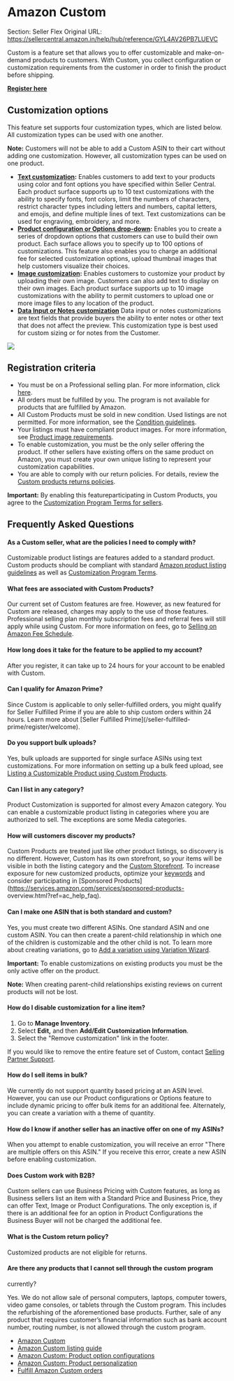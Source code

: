# Amazon Custom

Section: Seller Flex
Original URL: https://sellercentral.amazon.in/help/hub/reference/GYL4AV26PB7LUEVC

Custom is a feature set that allows you to offer customizable and make-on-
demand products to customers. With Custom, you collect configuration or
customization requirements from the customer in order to finish the product
before shipping.

**[Register here](/gestalt/manageregistration/index.html)**

## Customization options

This feature set supports four customization types, which are listed below.
All customization types can be used with one another.

**Note:** Customers will not be able to add a Custom ASIN to their cart
without adding one customization. However, all customization types can be used
on one product.

  * **[Text customization](/gp/help/202124230):** Enables customers to add text to your products using color and font options you have specified within Seller Central. Each product surface supports up to 10 text customizations with the ability to specify fonts, font colors, limit the numbers of characters, restrict character types including letters and numbers, capital letters, and emojis, and define multiple lines of text. Text customizations can be used for engraving, embroidery, and more.
  * **[Product configuration or Options drop-down](/gp/help/202124210):** Enables you to create a series of dropdown options that customers can use to build their own product. Each surface allows you to specify up to 100 options of customizations. This feature also enables you to charge an additional fee for selected customization options, upload thumbnail images that help customers visualize their choices.
  * **[Image customization](/gp/help/202124170):** Enables customers to customize your product by uploading their own image. Customers can also add text to display on their own images. Each product surface supports up to 10 image customizations with the ability to permit customers to upload one or more image files to any location of the product.
  * **[Data Input or Notes customization](/gp/help/GY6WG929DX7FDKRF)** Data input or notes customizations are text fields that provide buyers the ability to enter notes or other text that does not affect the preview. This customization type is best used for custom sizing or for notes from the Customer.

![](https://m.media-amazon.com/images/G/01/rainier/help/Add_Cust.png)  

## Registration criteria

  * You must be on a Professional selling plan. For more information, click [here](https://services.amazon.com/selling/benefits.htm?ref=ac_help).
  * All orders must be fulfilled by you. The program is not available for products that are fulfilled by Amazon.
  * All Custom Products must be sold in new condition. Used listings are not permitted. For more information, see the [Condition guidelines](/gp/help/G200339950).
  * Your listings must have compliant product images. For more information, see [Product image requirements](/gp/help/G1881).
  * To enable customization, you must be the only seller offering the product. If other sellers have existing offers on the same product on Amazon, you must create your own unique listing to represent your customization capabilities.
  * You are able to comply with our return policies. For details, review the [Custom products returns policies](/gp/help/G37HSKLMSZXZNWGS).

**Important:** By enabling this featureparticipating in Custom Products, you
agree to the [Customization Program Terms for sellers](/gp/help/201823150).

## Frequently Asked Questions

#### As a Custom seller, what are the policies I need to comply with?

Customizable product listings are features added to a standard product. Custom
products should be compliant with standard [Amazon product listing
guidelines](/gp/help/G200421970) as well as [Customization Program
Terms](/gp/help/201823150).

#### What fees are associated with Custom Products?

Our current set of Custom features are free. However, as new featured for
Custom are released, charges may apply to the use of those features.
Professional selling plan monthly subscription fees and referral fees will
still apply while using Custom. For more information on fees, go to [Selling
on Amazon Fee Schedule](/gp/help/200336920).

#### How long does it take for the feature to be applied to my account?

After you register, it can take up to 24 hours for your account to be enabled
with Custom.

####  Can I qualify for Amazon Prime?

Since Custom is applicable to only seller-fulfilled orders, you might qualify
for Seller Fulfilled Prime if you are able to ship custom orders within 24
hours. Learn more about [Seller Fulfilled Prime](/seller-fulfilled-
prime/register/welcome).

####  Do you support bulk uploads?

Yes, bulk uploads are supported for single surface ASINs using text
customizations. For more information on setting up a bulk feed upload, see
[Listing a Customizable Product using Custom Products](/gp/help/201822780).

####  Can I list in any category?

Product Customization is supported for almost every Amazon category. You can
enable a customizable product listing in categories where you are authorized
to sell. The exceptions are some Media categories.

####  How will customers discover my products?

Custom Products are treated just like other product listings, so discovery is
no different. However, Custom has its own storefront, so your items will be
visible in both the listing category and the [Custom
Storefront](https://www.amazon.com/b?node=11032013011). To increase exposure
for new customized products, optimize your
[keywords](/gp/help/GF2C2L6RCFZGWBXC) and consider participating in [Sponsored
Products](https://services.amazon.com/services/sponsored-products-
overview.html?ref=ac_help_faq).

#### Can I make one ASIN that is both standard and custom?

Yes, you must create two different ASINs. One standard ASIN and one custom
ASIN. You can then create a parent-child relationship in which one of the
children is customizable and the other child is not. To learn more about
creating variations, go to [Add a variation using Variation
Wizard](/gp/help/G202034620).

**Important:** To enable customizations on existing products you must be the
only active offer on the product.

**Note:** When creating parent-child relationships existing reviews on current
products will not be lost.

#### How do I disable customization for a line item?

  

  1. Go to **Manage Inventory**. 
  2. Select **Edit,** and then **Add/Edit Customization Information**.
  3. Select the "Remove customization" link in the footer. 

If you would like to remove the entire feature set of Custom, contact [Selling
Partner Support](/cu/contact-us).

#### How do I sell items in bulk?

We currently do not support quantity based pricing at an ASIN level. However,
you can use our Product configurations or Options feature to include dynamic
pricing to offer bulk items for an additional fee. Alternately, you can create
a variation with a theme of quantity.

#### How do I know if another seller has an inactive offer on one of my ASINs?

When you attempt to enable customization, you will receive an error "There are
multiple offers on this ASIN." If you receive this error, create a new ASIN
before enabling customization.

#### Does Custom work with B2B?

Custom sellers can use Business Pricing with Custom features, as long as
Business sellers list an item with a Standard Price and Business Price, they
can offer Text, Image or Product Configurations. The only exception is, if
there is an additional fee for an option in Product Configurations the
Business Buyer will not be charged the additional fee.

####  What is the Custom return policy?

Customized products are not eligible for returns.

#### Are there any products that I cannot sell through the custom program
currently?

Yes. We do not allow sale of personal computers, laptops, computer towers,
video game consoles, or tablets through the Custom program. This includes the
refurbishing of the aforementioned base products. Further, sale of any product
that requires customer’s financial information such as bank account number,
routing number, is not allowed through the custom program.

  * [Amazon Custom](/gp/help/201757520)
  * [Amazon Custom listing guide](/gp/help/202004770)
  * [Amazon Custom: Product option configurations](/gp/help/202124210)
  * [Amazon Custom: Product personalization](/gp/help/G202124170)
  * [Fulfill Amazon Custom orders](/gp/help/G201822830)

